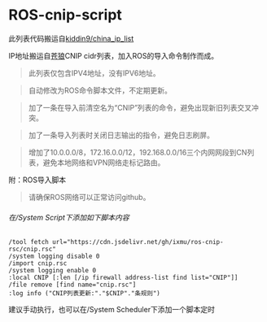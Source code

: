 # ROS-cnip-script

此列表代码搬运自[kiddin9/china_ip_list](https://github.com/kiddin9/china_ip_list)

IP地址搬运自[苍狼](https://ispip.clang.cn/all_cn_cidr.txt)CNIP cidr列表，加入ROS的导入命令制作而成。


>此列表仅包含IPV4地址，没有IPV6地址。

>自动修改为ROS命令脚本文件，不定期更新。

>加了一条在导入前清空名为“CNIP”列表的命令，避免出现新旧列表交叉冲突。

>加了一条导入列表时关闭日志输出的指令，避免日志刷屏。

>增加了10.0.0.0/8，172.16.0.0/12，192.168.0.0/16三个内网网段到CN列表，避免本地网络和VPN网络走标记路由。

附：ROS导入脚本

>请确保ROS网络可以正常访问github。

###### 在/System Script下添加如下脚本内容
```
/tool fetch url="https://cdn.jsdelivr.net/gh/ixmu/ros-cnip-rsc/cnip.rsc"
/system logging disable 0
/import cnip.rsc
/system logging enable 0
:local CNIP [:len [/ip firewall address-list find list="CNIP"]]
/file remove [find name="cnip.rsc"]
:log info ("CNIP列表更新:"."$CNIP"."条规则")
```
建议手动执行，也可以在/System Scheduler下添加一个脚本定时
